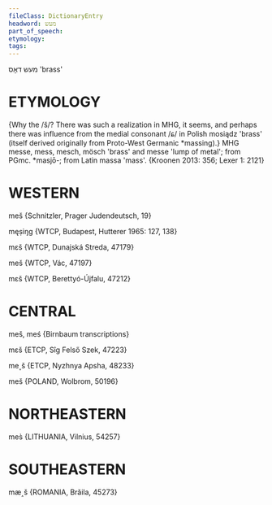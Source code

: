 ```yaml
---
fileClass: DictionaryEntry
headword: מעש
part_of_speech: 
etymology: 
tags: 
---
```

מעש
דאָס
'brass'

ETYMOLOGY
===========
{Why the /š/? There was such a realization in MHG, it seems, and perhaps there was influence from the medial consonant /ɕ/ in Polish mosiądz 'brass' (itself derived originally from Proto-West Germanic *massing).}
MHG messe, mess, mesch, mösch 'brass' and messe 'lump of metal'; from PGmc. *masjō-; from Latin massa 'mass'. 
{Kroonen 2013: 356; Lexer 1: 2121}

WESTERN
========

meš {Schnitzler, Prager Judendeutsch, 19}

męṣiŋg {WTCP, Budapest, Hutterer 1965: 127, 138}

mɛš {WTCP, Dunajská Streda, 47179}

meš {WTCP, Vác, 47197}

mɛš {WTCP, Berettyó-Újfalu, 47212}

CENTRAL
========

meš, meś {Birnbaum transcriptions}

mɛš {ETCP, Sîg Felső Szek, 47223}

me˯š {ETCP, Nyzhnya Apsha, 48233}

meš {POLAND, Wolbrom, 50196}

NORTHEASTERN
==============

mes̀ {LITHUANIA, Vilnius, 54257}

SOUTHEASTERN
==============

mæ˰š {ROMANIA, Brăila, 45273}
